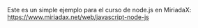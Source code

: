 Este es un simple ejemplo para el curso de node.js
en MiriadaX: https://www.miriadax.net/web/javascript-node-js
